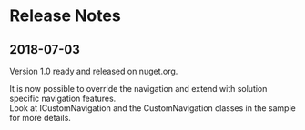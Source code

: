 # Release Notes #

## 2018-07-03 ##
Version 1.0 ready and released on nuget.org.   
   
It is now possible to override the navigation and extend with solution specific navigation features.   
Look at ICustomNavigation and the CustomNavigation classes in the sample for more details.   